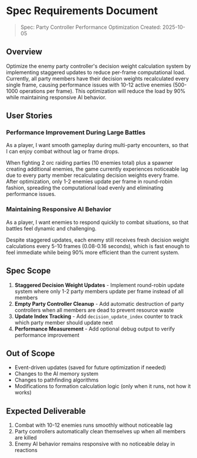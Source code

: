 # Spec Requirements Document

> Spec: Party Controller Performance Optimization
> Created: 2025-10-05

## Overview

Optimize the enemy party controller's decision weight calculation system by implementing staggered updates to reduce per-frame computational load. Currently, all party members have their decision weights recalculated every single frame, causing performance issues with 10-12 active enemies (500-1000 operations per frame). This optimization will reduce the load by 90% while maintaining responsive AI behavior.

## User Stories

### Performance Improvement During Large Battles

As a player, I want smooth gameplay during multi-party encounters, so that I can enjoy combat without lag or frame drops.

When fighting 2 orc raiding parties (10 enemies total) plus a spawner creating additional enemies, the game currently experiences noticeable lag due to every party member recalculating decision weights every frame. After optimization, only 1-2 enemies update per frame in round-robin fashion, spreading the computational load evenly and eliminating performance issues.

### Maintaining Responsive AI Behavior

As a player, I want enemies to respond quickly to combat situations, so that battles feel dynamic and challenging.

Despite staggered updates, each enemy still receives fresh decision weight calculations every 5-10 frames (0.08-0.16 seconds), which is fast enough to feel immediate while being 90% more efficient than the current system.

## Spec Scope

1. **Staggered Decision Weight Updates** - Implement round-robin update system where only 1-2 party members update per frame instead of all members
2. **Empty Party Controller Cleanup** - Add automatic destruction of party controllers when all members are dead to prevent resource waste
3. **Update Index Tracking** - Add `decision_update_index` counter to track which party member should update next
4. **Performance Measurement** - Add optional debug output to verify performance improvement

## Out of Scope

- Event-driven updates (saved for future optimization if needed)
- Changes to the AI memory system
- Changes to pathfinding algorithms
- Modifications to formation calculation logic (only when it runs, not how it works)

## Expected Deliverable

1. Combat with 10-12 enemies runs smoothly without noticeable lag
2. Party controllers automatically clean themselves up when all members are killed
3. Enemy AI behavior remains responsive with no noticeable delay in reactions
